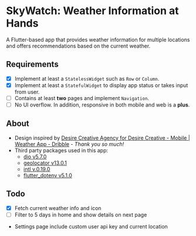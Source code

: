 # SkyWatch: Weather Information at Hands

A Flutter-based app that provides weather information for multiple locations and offers recommendations based on the current weather.

## Requirements

- [x] Implement at least a `StatelessWidget` such as `Row` or `Column`.
- [x] Implement at least a `StatefulWidget` to display app status or takes input from user.
- [ ] Contains at least **two** pages and implement `Navigation`.
- [ ] No UI overflow. In addition, responsive in both mobile and web is a **plus**.

## About

- Design inspired by [Desire Creative Agency for Desire Creative - Mobile | Weather App - Dribble](https://dribbble.com/shots/20675054-Mobile-Weather-app?utm_source=Clipboard_Shot&utm_campaign=desire-creative_agency&utm_content=Mobile%20%7C%20Weather%20app&utm_medium=Social_Share&utm_source=Clipboard_Shot&utm_campaign=desire-creative_agency&utm_content=Mobile%20%7C%20Weather%20app&utm_medium=Social_Share) - _Thank you so much!_
- Third party packages used in this app:
    - [dio v5.7.0](https://pub.dev/packages/dio)
    - [geolocator v13.0.1](https://pub.dev/packages/geolocator)
    - [intl v.0.19.0](https://pub.dev/packages/intl)
    - [flutter_dotenv v5.1.0](https://pub.dev/packages/flutter_dotenv)

## Todo

- [x] Fetch current weather info and icon
- [ ] Filter to 5 days in home and show details on next page
- Settings page include custom user api key and current location